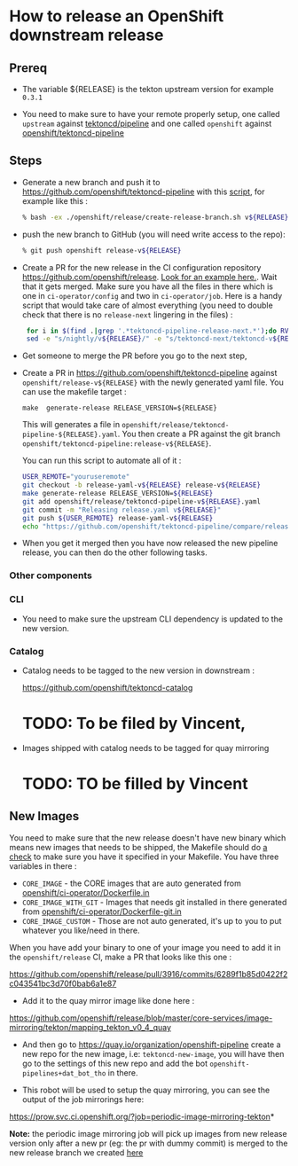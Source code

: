 
# How to release an OpenShift downstream release

## Prereq

* The variable ${RELEASE} is the tekton upstream version for example `0.3.1`

* You need to make sure to have your remote properly setup, one called `upstream` against [tektoncd/pipeline](https://github.com/tektoncd/pipeline) and one called `openshift` against [openshift/tektoncd-pipeline](https://github.com/openshift/tektoncd-pipeline)

## Steps

* Generate a new branch and push it to <https://github.com/openshift/tektoncd-pipeline> with this [script](https://github.com/openshift/tektoncd-pipeline/blob/master/openshift/release/create-release-branch.sh), for example like this :

  ```bash
  % bash -ex ./openshift/release/create-release-branch.sh v${RELEASE} release-v${RELEASE}
  ```

* push the new branch to GitHub (you will need write access to the repo):

  ```bash
  % git push openshift release-v${RELEASE}
  ```

* Create a PR for the new release in the CI configuration repository <https://github.com/openshift/release>.
  [Look for an example here.](https://github.com/openshift/release/pull/3623). Wait that it gets merged. Make sure you have all the files in there which is one in `ci-operator/config` and two in `ci-operator/job`. Here is a handy script that would take care of almost everything (you need to double check that there is no `release-next` lingering in the files) :

  ```bash
   for i in $(find .|grep '.*tektoncd-pipeline-release-next.*');do RV=$(echo ${RELEASE}|sed 's/\./\\\\./g');sed -e "s/\^release-next/^release-v${RV}/" -e "s/release-next/release-v${RELEASE}/" -e "s/tektoncd-next/tektoncd-v${RELEASE}/" $i > $(echo $i| sed "s/release-next/release-v${RELEASE}/");done
   sed -e "s/nightly/v${RELEASE}/" -e "s/tektoncd-next/tektoncd-v${RELEASE}/g" core-services/image-mirroring/tekton/mapping_tekton_nihghtly_quay > core-services/image-mirroring/tekton/mapping_tekton_v$(echo ${RELEASE}|sed 's/\.[0-9]*$/_quay/;s/\./_/g')
  ```

* Get someone to merge the PR before you go to the next step,

* Create a PR in <https://github.com/openshift/tektoncd-pipeline> against
  `openshift/release-v${RELEASE}` with the newly generated yaml file.
  You can use the makefile target :

  `make  generate-release RELEASE_VERSION=${RELEASE}`

  This will generates a file in
  `openshift/release/tektoncd-pipeline-${RELEASE}.yaml`. You then create a PR
  against the git branch `openshift/tektoncd-pipeline:release-v${RELEASE}`.

  You can run  this script to automate all of it :

    ```bash
    USER_REMOTE="youruseremote"
    git checkout -b release-yaml-v${RELEASE} release-v${RELEASE}
    make generate-release RELEASE_VERSION=${RELEASE}
    git add openshift/release/tektoncd-pipeline-v${RELEASE}.yaml
    git commit -m "Releasing release.yaml v${RELEASE}"
    git push ${USER_REMOTE} release-yaml-v${RELEASE}
    echo "https://github.com/openshift/tektoncd-pipeline/compare/release-v${RELEASE}...${USER_REMOTE}:release-yaml-v${RELEASE}?expand=1"
    ```

* When you get it merged then you have now released the new pipeline release, you can then do the other following tasks.

### Other components

### CLI

* You need to make sure the upstream CLI dependency is updated to the new version.

### Catalog

* Catalog needs to be tagged to the new version in downstream :

    https://github.com/openshift/tektoncd-catalog

    # TODO: To be filed by Vincent,

* Images shipped with catalog needs to be tagged for quay mirroring

    # TODO: TO be filled by Vincent

## New Images

You need to make sure that the new release doesn't have new binary which means new images that needs to be shipped, the Makefile should do [a check](https://github.com/openshift/tektoncd-pipeline/blob/02f43d3ef90435c2679b336a0ac9c08ff1d4dd9a/Makefile#L31) to make sure you have it specified in your Makefile. You have three variables in there :

* `CORE_IMAGE` - the CORE images that are auto generated from [openshift/ci-operator/Dockerfile.in](openshift/ci-operator/Dockerfile.in)
* `CORE_IMAGE_WITH_GIT` - Images that needs git installed in there generated from [openshift/ci-operator/Dockerfile-git.in](openshift/ci-operator/Dockerfile.in)
* `CORE_IMAGE_CUSTOM` - Those are not auto generated, it's up to you to put whatever you like/need in there.

When you have add your binary to one of your image you need to add it in the `openshift/release` CI, make a PR that looks like this one :

https://github.com/openshift/release/pull/3916/commits/6289f1b85d0422f2c043541bc3d70f0bab6a1e87

* Add it to the quay mirror image like done here :

https://github.com/openshift/release/blob/master/core-services/image-mirroring/tekton/mapping_tekton_v0_4_quay

* And then go to https://quay.io/organization/openshift-pipeline create a new repo for the new image, i.e: `tektoncd-new-image`, you will have then go to the settings of this new repo and add the bot `openshift-pipelines+dat_bot_tho` in there.

* This robot will be used to setup the quay mirroring, you can see the output of the job mirrorings here:

https://prow.svc.ci.openshift.org/?job=periodic-image-mirroring-tekton*

**Note:** the periodic image mirroring job will pick up images from new release version only after a new pr (eg: the pr with dummy commit) is merged to the new release branch we created [here](#steps)

